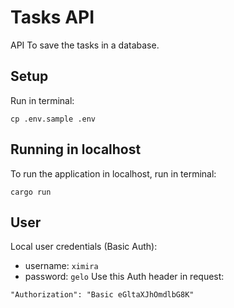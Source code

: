 # Tasks API
API To save the tasks in a database.

## Setup
Run in terminal:
```
cp .env.sample .env
```

## Running in localhost
To run the application in localhost, run in terminal:
```
cargo run
```

## User
Local user credentials (Basic Auth):
* username: `ximira`
* password: `gelo`
Use this Auth header in request:
```
"Authorization": "Basic eGltaXJhOmdlbG8K"
```